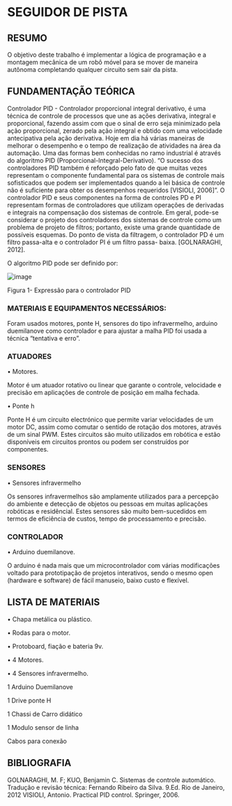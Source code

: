 # SEGUIDOR DE PISTA


## RESUMO

O objetivo deste trabalho é implementar a lógica de programação e a montagem mecânica de um robô móvel para se mover de maneira autônoma completando qualquer circuito sem sair da pista.

## FUNDAMENTAÇÃO TEÓRICA

Controlador PID - Controlador proporcional integral derivativo, é uma técnica de controle de processos que une as ações derivativa, integral e proporcional, fazendo assim com que o sinal de erro seja minimizado pela ação proporcional, zerado pela ação integral e obtido com uma velocidade antecipativa pela ação derivativa.
Hoje em dia há várias maneiras de melhorar o desempenho e o tempo de realização de atividades na área da automação. Uma das formas bem conhecidas no ramo industrial é através do algoritmo PID (Proporcional-Integral-Derivativo). “O sucesso dos controladores PID também é reforçado pelo fato de que muitas vezes representam o componente fundamental para os sistemas de controle mais sofisticados que podem ser implementados quando a lei básica de controle não é suficiente para obter os desempenhos requeridos [VISIOLI, 2006]”.
O controlador PID e seus componentes na forma de controles PD e PI representam formas de controladores que utilizam operações de derivadas e integrais na compensação dos sistemas de controle. Em geral, pode-se considerar o projeto dos controladores dos sistemas de controle como um problema de projeto de filtros; portanto, existe uma grande quantidade de possíveis esquemas. Do ponto de vista da filtragem, o controlador PD é um filtro passa-alta e o controlador PI é um filtro passa- baixa. [GOLNARAGHI, 2012].



O algoritmo PID pode ser definido por:

![image](https://user-images.githubusercontent.com/32208559/33318226-1a7998e0-d421-11e7-9aaf-709a7f0278fa.png)

Figura 1- Expressão para o controlador PID

### MATERIAIS E EQUIPAMENTOS NECESSÁRIOS:

Foram usados motores, ponte H, sensores do tipo infravermelho, arduino duemilanove como controlador e para ajustar a malha PID foi usada a técnica “tentativa e erro”.

### ATUADORES

• Motores.
 
 Motor é um atuador rotativo ou linear que garante o controle, velocidade e precisão
em aplicações de controle de posição em malha fechada.

• Ponte h
 
 Ponte H é um circuito electrónico que permite variar velocidades de um motor DC,
assim como comutar o sentido de rotação dos motores, através de um sinal PWM. Estes
circuitos são muito utilizados em robótica e estão disponíveis em circuitos prontos ou
podem ser construídos por componentes.

### SENSORES

• Sensores infravermelho
 
 Os sensores infravermelhos são amplamente utilizados para a percepção do ambiente
e detecção de objetos ou pessoas em muitas aplicações robóticas e residêncial. Estes
sensores são muito bem-sucedidos em termos de eficiência de custos, tempo de
processamento e precisão.

### CONTROLADOR

• Arduino duemilanove.
 
 O arduino é nada mais que um microcontrolador com várias modificações voltado
para prototipação de projetos interativos, sendo o mesmo open (hardware e software) de
fácil manuseio, baixo custo e flexível.

## LISTA DE MATERIAIS

• Chapa metálica ou plástico.

• Rodas para o motor.

• Protoboard, fiação e bateria 9v.

• 4 Motores.

• 4 Sensores infravermelho.

1 Arduino Duemilanove

1 Drive ponte H

1 Chassi de Carro didático

1 Modulo sensor de linha

Cabos para conexão


## BIBLIOGRAFIA

GOLNARAGHI, M. F; KUO, Benjamin C. Sistemas de controle automático. Tradução e revisão técnica: Fernando Ribeiro da Silva.  9.Ed. Rio de Janeiro, 2012
VISIOLI, Antonio. Practical PID control. Springer, 2006.


